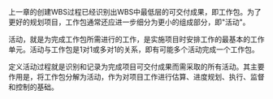 
上一章的创建WBS过程已经识别出WBS中最低层的可交付成果，即工作包。为了更好的规划项目，工作包通常还应进一步细分为更小的组成部分，即"活动"。

活动，就是为完成工作包所需进行的工作，是实施项目时安排工作的最基本的工作单元。活动与工作包是1对1或多对1的关系，即有可能多个活动完成一个工作包。

定义活动过程就是识别和记录为完成项目可交付成果而需采取的所有活动。其主要作用是，将工作包分解为活动，作为对项目工作进行估算、进度规划、执行、监督和控制的基础。
